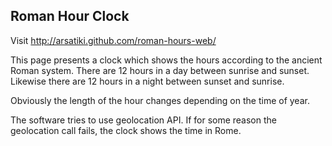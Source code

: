Roman Hour Clock
----------------

Visit http://arsatiki.github.com/roman-hours-web/

This page presents a clock which shows the hours according to the ancient Roman system.
There are 12 hours in a day between sunrise and sunset.
Likewise there are 12 hours in a night between sunset and sunrise.

Obviously the length of the hour changes depending on the time of year.

The software tries to use geolocation API.
If for some reason the geolocation call fails, the clock shows the time in Rome.

